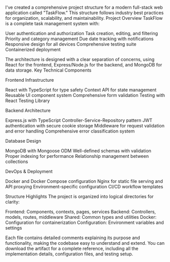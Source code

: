 I've created a comprehensive project structure for a modern full-stack web application called "TaskFlow." This structure follows industry best practices for organization, scalability, and maintainability.
Project Overview
TaskFlow is a complete task management system with:

User authentication and authorization
Task creation, editing, and filtering
Priority and category management
Due date tracking with notifications
Responsive design for all devices
Comprehensive testing suite
Containerized deployment

The architecture is designed with a clear separation of concerns, using React for the frontend, Express/Node.js for the backend, and MongoDB for data storage.
Key Technical Components

Frontend Infrastructure

React with TypeScript for type safety
Context API for state management
Reusable UI component system
Comprehensive form validation
Testing with React Testing Library


Backend Architecture

Express.js with TypeScript
Controller-Service-Repository pattern
JWT authentication with secure cookie storage
Middleware for request validation and error handling
Comprehensive error classification system


Database Design

MongoDB with Mongoose ODM
Well-defined schemas with validation
Proper indexing for performance
Relationship management between collections


DevOps & Deployment

Docker and Docker Compose configuration
Nginx for static file serving and API proxying
Environment-specific configuration
CI/CD workflow templates



Structure Highlights
The project is organized into logical directories for clarity:

Frontend: Components, contexts, pages, services
Backend: Controllers, models, routes, middleware
Shared: Common types and utilities
Docker: Configuration for containerization
Configuration: Environment variables and settings

Each file contains detailed comments explaining its purpose and functionality, making the codebase easy to understand and extend.
You can download the artifact for a complete reference, including all the implementation details, configuration files, and testing setup.